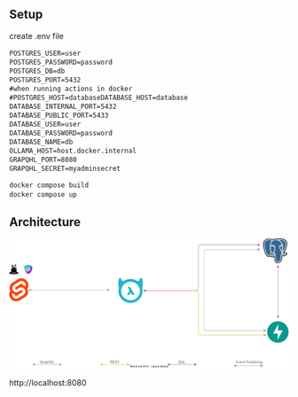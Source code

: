 ## Setup

create .env file
```env
POSTGRES_USER=user
POSTGRES_PASSWORD=password
POSTGRES_DB=db
POSTGRES_PORT=5432
#when running actions in docker 
#POSTGRES_HOST=databaseDATABASE_HOST=database
DATABASE_INTERNAL_PORT=5432
DATABASE_PUBLIC_PORT=5433
DATABASE_USER=user
DATABASE_PASSWORD=password
DATABASE_NAME=db
OLLAMA_HOST=host.docker.internal
GRAPQHL_PORT=8080
GRAPQHL_SECRET=myadminsecret
```

```sh 
docker compose build
docker compose up
```

## Architecture

![architecture](specs/Architecture.svg)

http://localhost:8080
